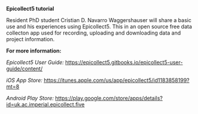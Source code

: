 **Epicollect5 tutorial**

Resident PhD student Cristian D. Navarro Waggershauser will share a basic use and his experiences using Epicollect5. This in an open source free data collecton app used for recording, uploading and downloading data and project information.


**For more information:**

*Epicollect5 User Guide:* 
https://epicollect5.gitbooks.io/epicollect5-user-guide/content/

*iOS App Store:* 
https://itunes.apple.com/us/app/epicollect5/id1183858199?mt=8

*Android Play Store:*
https://play.google.com/store/apps/details?id=uk.ac.imperial.epicollect.five
